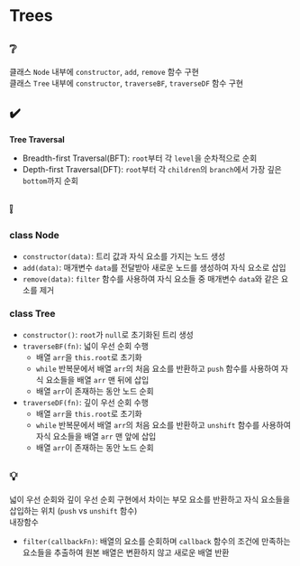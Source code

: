 # Trees

## ❔
클래스 `Node` 내부에 `constructor`, `add`, `remove` 함수 구현  
클래스 `Tree` 내부에 `constructor`, `traverseBF`, `traverseDF` 함수 구현

## ✔️
**Tree Traversal**
- Breadth-first Traversal(BFT): `root`부터 각 `level`을 순차적으로 순회
- Depth-first Traversal(DFT): `root`부터 각 `children`의 `branch`에서 가장 깊은 `bottom`까지 순회

## ❕
### class Node
- `constructor(data)`: 트리 값과 자식 요소를 가지는 노드 생성
- `add(data)`: 매개변수 `data`를 전달받아 새로운 노드를 생성하여 자식 요소로 삽입
- `remove(data)`: `filter` 함수를 사용하여 자식 요소들 중 매개변수 `data`와 같은 요소를 제거

### class Tree
- `constructor()`: `root`가 `null`로 초기화된 트리 생성
- `traverseBF(fn)`: 넓이 우선 순회 수행
  - 배열 `arr`을 `this.root`로 초기화
  - `while` 반복문에서 배열 `arr`의 처음 요소를 반환하고 `push` 함수를 사용하여 자식 요소들을 배열 `arr` 맨 뒤에 삽입
  - 배열 `arr`이 존재하는 동안 노드 순회
- `traverseDF(fn)`: 깊이 우선 순회 수행
  - 배열 `arr`을 `this.root`로 초기화
  - `while` 반복문에서 배열 `arr`의 처음 요소를 반환하고 `unshift` 함수를 사용하여 자식 요소들을 배열 `arr` 맨 앞에 삽입
  - 배열 `arr`이 존재하는 동안 노드 순회

## 💡
넓이 우선 순회와 깊이 우선 순회 구현에서 차이는 부모 요소를 반환하고 자식 요소들을 삽입하는 위치 (`push` vs `unshift` 함수)  
내장함수
- `filter(callbackFn)`: 배열의 요소를 순회하며 `callback` 함수의 조건에 만족하는 요소들을 추출하여 원본 배열은 변환하지 않고 새로운 배열 반환
